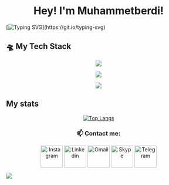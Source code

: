 <h1 align="center">Hey! I'm Muhammetberdi!</h1>

<!-- ![](https://github.com/BEPb/BEPb/blob/main/assets/Bottom_up.svg) -->

[![Typing SVG](https://readme-typing-svg.herokuapp.com?color=%2336BCF7&center=true&vCenter=true&width=800&lines=Electronics+and+Robotics+Engineer;Software+Engineer;Member+of+Google+Developers+Group+Ashgabat;Robotics+and+mechanics+mentor;Frontend+React+Redux+Web+app+dev;Backend+Network+apps+dev;Agile+Scrum+project+manager;Perfect+teamlead;)](https://git.io/typing-svg)

## 🛸 My Tech Stack

<p align="center">
    <a href="#">
        <img src="https://skillicons.dev/icons?i=ts,py,go,nodejs,arduino,raspberrypi,nginx,linux,docker,jenkins&theme=dark" />
    </a>
</p>
<p align="center">
    <a href="#">
        <img src="https://skillicons.dev/icons?i=redis,postgres,react,redux,tailwind,express,flask&theme=dark" />
    </a>
</p>
<p align="center">
    <a href="#">
        <img src="https://skillicons.dev/icons?i=git,vim,vscode,bash,ps,ai&theme=dark" />
    </a>
</p>

## My stats

<p align="center">
    <a href="#">
        <!-- <img src="https://github-readme-stats.vercel.app/api?username=mikebionic&theme=onedark&show_icons=true&custom_title=Stats&count_private=true&hide_border=true&hide=issues&line_height=24&bg_color=0d1117" alt="Github stats" /> -->
        <img src="https://github-readme-stats.vercel.app/api/top-langs/?username=mikebionic&layout=compact&theme=onedark&show_icons=true&count_private=true&hide_border=true&bg_color=0d1117" alt="Top Langs" />
    </a>
</p>

<h3 align="center">📫 Contact me:</h3>
<p align="center">
<a href="https://instagram.com/me.create" target="blank"><img align="center" src="https://upload.wikimedia.org/wikipedia/commons/e/e7/Instagram_logo_2016.svg" alt="Instagram" height="60" width="60" /></a>
<a href="https://www.linkedin.com/in/muhammed-jepbarov/" target="blank"><img align="center" src="https://raw.githubusercontent.com/BEPb/BEPb/master/assets/linkedin.svg" alt="Linkedin" height="60" width="60" /></a>
<a href="mailto:muhammedjepbarov@gmail.com" target="blank"><img align="center" src="https://raw.githubusercontent.com/BEPb/BEPb/master/assets/gmail.svg" alt="Gmail" height="60" width="60" /></a>
<a href="live:muhammedjepbarov" target="blank"><img align="center" src="https://upload.wikimedia.org/wikipedia/commons/9/9e/Skype.svg" alt="Skype" height="60" width="60" /></a>
<a href="https://t.me/mecreate" target="blank"><img align="center" src="https://upload.wikimedia.org/wikipedia/commons/8/83/Telegram_2019_Logo.svg" alt="Telegram" height="60" width="60" /></a>
</p>

![](https://github.com/BEPb/BEPb/blob/main/assets/Bottom_down.svg)
